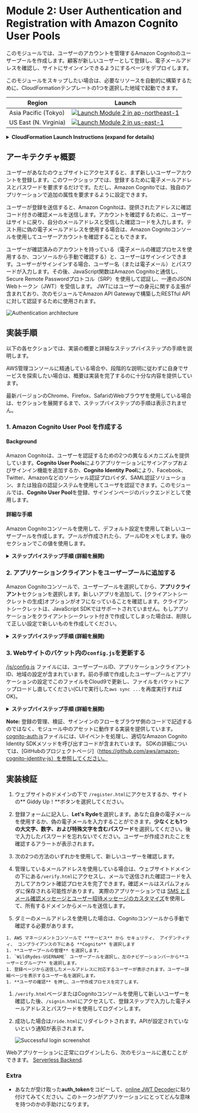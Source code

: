 # Module 2: User Authentication and Registration with Amazon Cognito User Pools

このモジュールでは、ユーザーのアカウントを管理するAmazon Cognitoのユーザープールを作成します。顧客が新しいユーザーとして登録し、電子メールアドレスを確認し、サイトにサインインできるようにするページをデプロイします。

このモジュールをスキップしたい場合は、必要なリソースを自動的に構築するために、CloudFormationテンプレートの1つを選択した地域で起動できます。

Region| Launch
------|-----
Asia Pacific (Tokyo) | [![Launch Module 2 in ap-northeast-1](http://docs.aws.amazon.com/AWSCloudFormation/latest/UserGuide/images/cloudformation-launch-stack-button.png)](https://console.aws.amazon.com/cloudformation/home?region=ap-northeast-1#/stacks/new?stackName=wildrydes-webapp-2&templateURL=https://s3.amazonaws.com/wildrydes-ap-northeast-1/WebApplication/2_UserManagement/user-management.yaml)
US East (N. Virginia) | [![Launch Module 2 in us-east-1](http://docs.aws.amazon.com/AWSCloudFormation/latest/UserGuide/images/cloudformation-launch-stack-button.png)](https://console.aws.amazon.com/cloudformation/home?region=us-east-1#/stacks/new?stackName=wildrydes-webapp-2&templateURL=https://s3.amazonaws.com/wildrydes-us-east-1/WebApplication/2_UserManagement/user-management.yaml)

<details>
<summary><strong>CloudFormation Launch Instructions (expand for details)</strong></summary><p>

1. 好みのリージョンの **Launch Stack** をクリックします。

1. テンプレートの選択ページで **次へ** をクリックします。

1. **Website Bucket Name** に モジュール１で入力した値(`wildrydes-{{あなたの名前}}` のような)を入力し、**次へ** をクリックします。

    **Note:** 前のモジュールで使用したものと同じバケット名を指定する必要があります。存在しないか、書き込みアクセス権を持たないバケット名を指定すると、CloudFormationスタックは作成中に失敗します。

    ![Speficy Details Screenshot](../images/module2-cfn-specify-details.png)

1. オプションページではすべてデフォルトのままで **次へ** をクリックします。

1. 確認ページでは "AWS CloudFormation によって IAM リソースが作成される場合があることを承認"のボックスを **チェック** し、 **作成** をクリックします。
    ![Acknowledge IAM Screenshot](../images/cfn-ack-iam.png)

    このテンプレートは、カスタムリソースを使用してAmazon Cognitoのユーザープールとクライアントを作成し、このユーザープールに接続してWebサイトのバケットにアップロードするのに必要な詳細を含む設定ファイルを生成します。テンプレートは、これらのリソースを作成し、設定ファイルをバケットにアップロードするためのアクセス権を提供するロールを作成します。

1. `wildrydes-webapp-2` スタックが `CREATE_COMPLETE` ステータスに変わるまで待ちます。

1.   次のモジュールに進む準備が整ったことを確認するには、[実装検証](#実装検証) セクションに記載されている手順に従ってください。

</p></details>

## アーキテクチャ概要

ユーザーがあなたのウェブサイトにアクセスすると、まず新しいユーザーアカウントを登録します。このワークショップでは、登録するために電子メールアドレスとパスワードを要求するだけです。ただし、Amazon Cognitoでは、独自のアプリケーションで追加の属性を要求するように設定できます。

ユーザーが登録を送信すると、Amazon Cognitoは、提供されたアドレスに確認コード付きの確認メールを送信します。アカウントを確認するために、ユーザーはサイトに戻り、自分のメールアドレスと受信した確認コードを入力します。テスト用に偽の電子メールアドレスを使用する場合は、Amazon Cognitoコンソールを使用してユーザーアカウントを確認することもできます。

ユーザーが確認済みのアカウントを持っている（電子メールの確認プロセスを使用するか、コンソールから手動で確認する）と、ユーザーはサインインできます。ユーザーがサインインする場合、ユーザー名（または電子メール）とパスワードが入力します。その後、JavaScript関数はAmazon Cognitoと通信し、Secure Remote Passwordプロトコル（SRP）を使用して認証し、一連のJSON Webトークン（JWT）を受信します。 JWTにはユーザーの身元に関する主張が含まれており、次のモジュールでAmazon API Gatewayで構築したRESTful APIに対して認証するために使用されます。

![Authentication architecture](../images/authentication-architecture.png)

## 実装手順

以下の各セクションでは、実装の概要と詳細なステップバイステップの手順を説明します。

AWS管理コンソールに精通している場合や、段階的な説明に従わずに自身でサービスを探索したい場合は、概要は実装を完了するのに十分な内容を提供しています。

最新バージョンのChrome、Firefox、SafariのWebブラウザを使用している場合は、セクションを展開するまで、ステップバイステップの手順は表示されません。

### 1. Amazon Cognito User Pool を作成する

#### Background

Amazon Cognitoは、ユーザーを認証するための2つの異なるメカニズムを提供しています。**Cognito User Pools**によりアプリケーションにサインアップおよびサインイン機能を追加するか、**Cognito Identity Pool**により、Facebook、Twitter、Amazonなどのソーシャル認証プロバイダ、SAML認証ソリューション、または独自の認証システムを使用してユーザを認証できます。このモジュールでは、**Cognito User Pool**を登録、サインインページのバックエンドとして使用します。

#### 詳細な手順

Amazon Cognitoコンソールを使用して、デフォルト設定を使用して新しいユーザープールを作成します。プールが作成されたら、プールIDをメモします。後のセクションでこの値を使用します。

<details>
<summary><strong>ステップバイステップ手順 (詳細を展開)</strong></summary
<p>

1. AWS マネージメントコンソールで **サービス** から セキュリティ、 アイデンティティ、 コンプライアンスの下にある **Cognito** を選択します。

1. **ユーザープールの管理** を選択します。

1. **ユーザープールを作成する** を選択します。

1. `WildRydes-USERNAME`のようなあなたのユーザープールの名前を入力し、**デフォルトを確認する**を選択してください。

    ![Create a user pool screenshot](../images/create-a-user-pool.png)

1. 確認ページで **プールの作成** をクリックします。

1. 新しく作成されたユーザープールのプールの詳細ページで、**プール ID** (`us-east-1_ygbFpYlRC`のような) をメモしておきます。

</p></details>

### 2. アプリケーションクライアントをユーザープールに追加する

Amazon Cognitoコンソールで、ユーザープールを選択してから、**アプリクライアント**セクションを選択します。新しいアプリを追加して、[クライアントシークレットの生成]オプションがオフになっていることを確認します。クライアントシークレットは、JavaScript SDKではサポートされていません。もしアプリケーションをクライアントシークレット付きで作成してしまった場合は、削除して正しい設定で新しいものを作成してください。

<details>
<summary><strong>ステップバイステップ手順 (詳細を展開)</strong></summary><p>

1. ユーザープールのプールの詳細ページの左のナビゲーションから **アプリクライアント** を選択します。

1. **アプリクライアントの追加** を選択します。

1. `WildRydesWebApp-USERNAME` のようなアプリクライアント名を設定します。

1. クライアントシークレットの生成オプションのチェックを**外します**。クライアントシークレットは、ブラウザベースのアプリケーションではサポートされていません。

1. **アプリクライアントの作成** を選択します。

   <kbd>![Create app client screenshot](../images/add-app.png)</kbd>

1. 新しく作成されたアプリクライアントの**App client id**(`40f3an21v98dj996sflhia83jv`のような)をメモしておきます。

</p></details>

### 3. Webサイトのバケット内の`config.js`を更新する

 [/js/config.js](../1_StaticWebHosting/website/js/config.js) ファイルには、ユーザープールID、アプリケーションクライアントID、地域の設定が含まれています。前の手順で作成したユーザープールとアプリケーションの設定でこのファイルをCloud9で更新し、ファイルをバケットにアップロードし直してください(CLIで実行した`aws sync ...`を再度実行すればOK)。

<details>
<summary><strong>ステップバイステップ手順 (詳細を展開)</strong></summary><p>

1. Cloud9上でWebサイトディレクトリ中の [config.js](../1_StaticWebHosting/website/js/config.js) を開きます。

    Webサイトディレクトリは、[1_StaticWebHosting](../1_StaticWebHosting/)にあります。

1. `cognito`セクションを、作成したユーザープールとアプリケーションの正しい値で更新してください。

    作成したユーザープールを選択後、Amazon Cognitoコンソールのプール詳細ページから`userPoolId`を探すことができます。

     ![Pool ID](../images/pool-id.png)

    左のナビゲーションバー中の**アプリクライアント** を選択すると、`userPoolClientId`を探すことができます。

    ![Pool ID](../images/client-id.png)

    `region`の値は、あなたのユーザープールを作成したAWS Regionコードでなければなりません。例えば。バージニア州の場合は「us-east-1」、オレゴン州の場合は「us-west-2」です。使用するコードが不明な場合は、プールの詳細ページでプールのARN値を確認できます。リージョンコードはARNの `arn：aws：cognito-idp：`のすぐ後の部分です。

    更新されたconfig.jsファイルは次のようになります。ファイルの実際の値は異なることに注意してください。
    ```JavaScript
    window._config = {
        cognito: {
            userPoolId: 'us-west-2_uXboG5pAb', // e.g. us-east-2_uXboG5pAb
            userPoolClientId: '25ddkmj4v6hfsfvruhpfi7n4hv', // e.g. 25ddkmj4v6hfsfvruhpfi7n4hv
            region: 'us-west-2' // e.g. us-east-2
        },
        api: {
            invokeUrl: '' // e.g. https://rc7nyt4tql.execute-api.us-west-2.amazonaws.com/prod',
        }
    };
    ```

1. 変更した`config.js`を保存します。

1. 変更したファイルをS3にコピーします。変更したファイルだけ転送されます。

    aws s3 sync aws-serverless-workshops/WebApplication/1_StaticWebHosting/website s3://YOUR_BUCKET_NAME --region YOUR_BUCKET_REGION

</p></details>

<p>

**Note:** 登録の管理、検証、サインインのフローをブラウザ側のコードで記述するのではなく、モジュール中のアセットに動作する実装を提供しています。 [cognito-auth.js](../1_StaticWebHosting/website/js/cognito-auth.js)ファイルには、UIイベントを処理し、適切なAmazon Cognito Identity SDKメソッドを呼び出すコードが含まれています。 SDKの詳細については、[GitHubのプロジェクトページ]（https://github.com/aws/amazon-cognito-identity-js）を参照してください。

</p>

## 実装検証

1. ウェブサイトのドメインの下で `/register.html`にアクセスするか、サイトの** Giddy Up！**ボタンを選択してください。

1. 登録フォームに記入し、**Let's Ryde**を選択します。あなた自身の電子メールを使用するか、偽の電子メールを入力することができます。**少なくとも1つの大文字、数字、および特殊文字を含むパスワード**を選択してください。後で入力したパスワードを忘れないでください。ユーザーが作成されたことを確認するアラートが表示されます。

1. 次の2つの方法のいずれかを使用して、新しいユーザーを確認します。

  1. 管理しているメールアドレスを使用している場合は、ウェブサイトドメインの下にある`/verify.html`にアクセスし、メールで送信された確認コードを入力してアカウント確認プロセスを完了できます。確認メールはスパムフォルダに保存される可能性があります。 実際のアプリケーションでは [SMS と E メール確認メッセージとユーザー招待メッセージのカスタマイズ](https://docs.aws.amazon.com/ja_jp/cognito/latest/developerguide/cognito-user-pool-settings-message-customizations.html)を使用して、所有するドメインからメールを送信します。

  1. ダミーのメールアドレスを使用した場合は、Cognitoコンソールから手動で確認する必要があります。

    1. AWS マネージメントコンソールで **サービス** から セキュリティ、 アイデンティティ、 コンプライアンスの下にある **Cognito** を選択します
    1. **ユーザープールの管理** を選択します。
    1. `WildRydes-USERNAME` ユーザープールを選択し、左のナビゲーションバーから**ユーザーとグループ** を選択します。
    1. 登録ページから送信したメールアドレスに対応するユーザーが表示されます。ユーザー詳細ページを表示するユーザー名を選択します。
    1. **ユーザの確認** を押し、ユーザ作成プロセスを完了します。

1. `/verify.html`ページまたはCognitoコンソールを使用して新しいユーザーを確認した後、`/signin.html`にアクセスして、登録ステップで入力した電子メールアドレスとパスワードを使用してログインします。

1. 成功した場合は`/ride.html`にリダイレクトされます。APIが設定されていないという通知が表示されます。

    ![Successful login screenshot](../images/successful-login.png)

Webアプリケーションに正常にログインしたら、次のモジュールに進むことができます。 [Serverless Backend](../3_ServerlessBackend).

### Extra

* あなたが受け取った**auth_token**をコピーして、[online JWT Decoder](https://jwt.io/)に貼り付けてみてください。このトークンがアプリケーションにとってどんな意味を持つのかの手助けになります。

